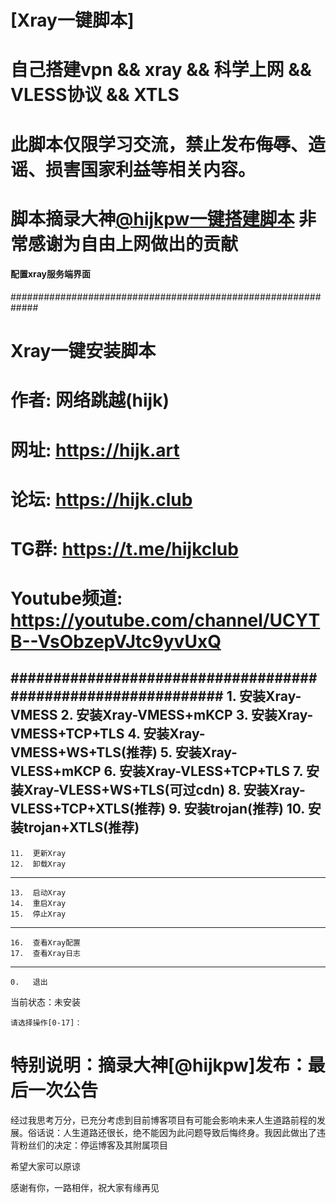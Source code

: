 # [Xray一键脚本]

# 自己搭建vpn && xray && 科学上网 && VLESS协议 && XTLS
# 此脚本仅限学习交流，禁止发布侮辱、造谣、损害国家利益等相关内容。
# 脚本摘录大神[@hijkpw](https://github.com/hijkpw)[一键搭建脚本](https://github.com/hijkpw/scripts/tree/master) 非常感谢为自由上网做出的贡献

#### 配置xray服务端界面
  #############################################################
  #                     Xray一键安装脚本                      #
  # 作者: 网络跳越(hijk)                                      #
  # 网址: https://hijk.art                                    #
  # 论坛: https://hijk.club                                   #
  # TG群: https://t.me/hijkclub                               #
  # Youtube频道: https://youtube.com/channel/UCYTB--VsObzepVJtc9yvUxQ #
  #############################################################
    1.   安装Xray-VMESS
    2.   安装Xray-VMESS+mKCP
    3.   安装Xray-VMESS+TCP+TLS
    4.   安装Xray-VMESS+WS+TLS(推荐)
    5.   安装Xray-VLESS+mKCP
    6.   安装Xray-VLESS+TCP+TLS
    7.   安装Xray-VLESS+WS+TLS(可过cdn)
    8.   安装Xray-VLESS+TCP+XTLS(推荐)
    9.   安装trojan(推荐)
    10.  安装trojan+XTLS(推荐)
   -------------
    11.  更新Xray
    12.  卸载Xray
   -------------
    13.  启动Xray
    14.  重启Xray
    15.  停止Xray
   -------------
    16.  查看Xray配置
    17.  查看Xray日志
   -------------
    0.   退出
   当前状态：未安装

    请选择操作[0-17]：  
    
 # 特别说明：摘录大神[@hijkpw]发布：最后一次公告

经过我思考万分，已充分考虑到目前博客项目有可能会影响未来人生道路前程的发展。俗话说：人生道路还很长，绝不能因为此问题导致后悔终身。我因此做出了违背粉丝们的决定：停运博客及其附属项目

希望大家可以原谅

感谢有你，一路相伴，祝大家有缘再见
